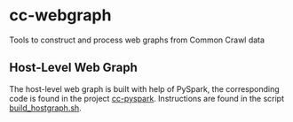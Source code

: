 # cc-webgraph

Tools to construct and process web graphs from Common Crawl data

## Host-Level Web Graph

The host-level web graph is built with help of PySpark, the corresponding code is found in the project [cc-pyspark](/commoncrawl/cc-pyspark). Instructions are found in the script [build_hostgraph.sh](src/scripts/hostgraph/build_hostgraph.sh).

